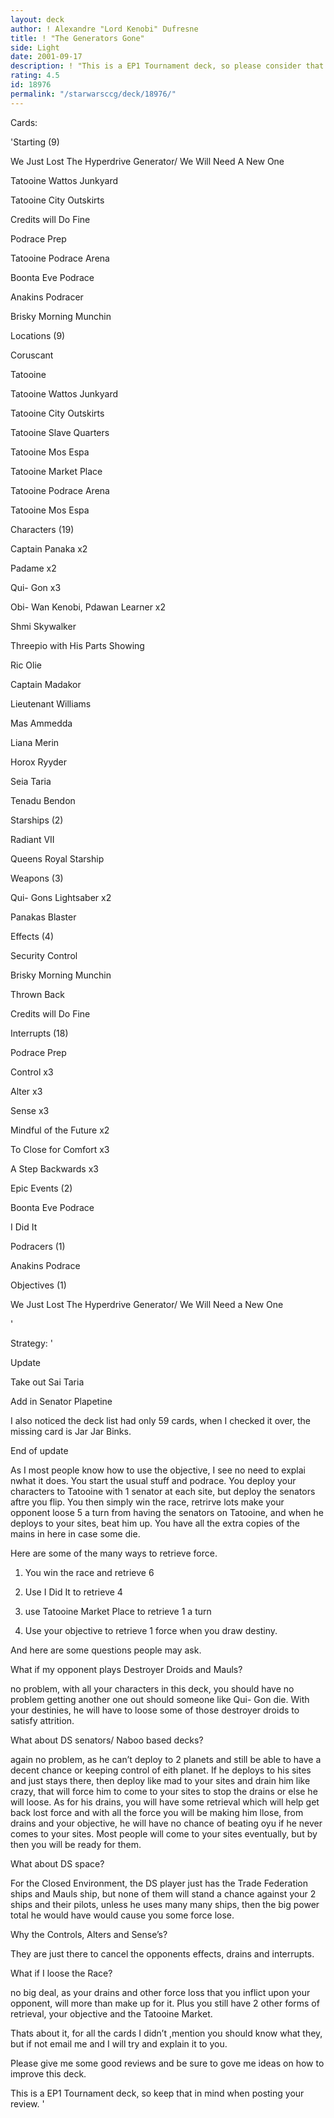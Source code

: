 ```yaml
---
layout: deck
author: ! Alexandre "Lord Kenobi" Dufresne
title: ! "The Generators Gone"
side: Light
date: 2001-09-17
description: ! "This is a EP1 Tournament deck, so please consider that when reviewing this deck."
rating: 4.5
id: 18976
permalink: "/starwarsccg/deck/18976/"
---
```

Cards: 

'Starting (9) 


We Just Lost The Hyperdrive Generator/ We Will Need A New One 

Tatooine Wattos Junkyard 

Tatooine City Outskirts 

Credits will Do Fine 

Podrace Prep 

Tatooine Podrace Arena 

Boonta Eve Podrace 

Anakins Podracer 

Brisky Morning Munchin 


Locations (9)


Coruscant 

Tatooine 

Tatooine Wattos Junkyard 

Tatooine City Outskirts 

Tatooine Slave Quarters 

Tatooine Mos Espa 

Tatooine Market Place 

Tatooine Podrace Arena 

Tatooine Mos Espa 


Characters (19)


Captain Panaka x2

Padame x2 

Qui- Gon x3 

Obi- Wan Kenobi, Pdawan Learner x2 

Shmi Skywalker 

Threepio with His Parts Showing 

Ric Olie 

Captain Madakor 

Lieutenant Williams 

Mas Ammedda 

Liana Merin

Horox Ryyder 

Seia Taria 

Tenadu Bendon 


Starships (2)


Radiant VII 

Queens Royal Starship 


Weapons (3)


Qui- Gons Lightsaber x2 

Panakas Blaster 


Effects (4) 


Security Control 

Brisky Morning Munchin 

Thrown Back 

Credits will Do Fine 


Interrupts (18)


Podrace Prep 

Control x3 

Alter x3 

Sense x3 

Mindful of the Future x2 

To Close for Comfort x3 

A Step Backwards x3


Epic Events (2)


Boonta Eve Podrace 

I Did It 


Podracers (1)


Anakins Podrace 


Objectives (1)


We Just Lost The Hyperdrive Generator/ We Will Need a New One 

'

Strategy: '

 
Update 



Take out Sai Taria 


Add in Senator Plapetine


I also noticed the deck list had only 59 cards, when I checked it over, the missing card is Jar Jar Binks.



End of update 


As I most people know how to use the objective, I see no need to explai nwhat it does. You start the usual stuff and podrace. You deploy your characters to Tatooine with 1 senator at each site, but deploy the senators aftre you flip. You then simply win the race, retrirve lots make your opponent loose 5 a turn from having the senators on Tatooine, and when he deploys to your sites, beat him up. You have all the extra copies of the mains in here in case some die. 


Here are some of the many ways to retrieve force. 


1. You win the race and retrieve 6


2. Use I Did It to retrieve 4


3. use Tatooine Market Place to retrieve 1 a turn


4. Use your objective to retrieve 1 force when you draw destiny. 


And here are some questions people may ask.


What if my opponent plays Destroyer Droids and Mauls? 


no problem, with all your characters in this deck, you should have no problem getting another one out should someone like Qui- Gon die. With your destinies, he will have to loose some of those destroyer droids to satisfy attrition.  


What about DS senators/ Naboo based decks? 


again no problem, as he can’t deploy to 2 planets and still be able to have a decent chance or keeping control of eith planet. If he deploys to his sites and just stays there, then deploy like mad to your sites and drain him like crazy, that will force him to come to your sites to stop the drains or else he will loose. As for his drains, you will have some retrieval which will help get back lost force and with all the force you will be making him llose, from drains and your objective, he will have no chance of beating oyu if he never comes to your sites. Most people will come to your sites eventually, but by then you will be ready for them. 


What about DS space? 


For the Closed Environment, the DS player just has the Trade Federation ships and Mauls ship, but none of them will stand a chance against your 2 ships and their pilots, unless he uses many many ships, then the big power total he would have would cause you some force lose. 


Why the Controls, Alters and Sense’s? 


They are just there to cancel the opponents effects, drains and interrupts. 


What if I loose the Race? 


no big deal, as your drains and other force loss that you inflict upon your opponent, will more than make up for it. Plus you still have 2 other forms of retrieval, your objective and the Tatooine Market. 


Thats about it, for all the cards I didn’t ,mention you should know what they, but if not email me and I will try and explain it to you. 


Please give me some good reviews and be sure to gove me ideas on how to improve this deck.


This is a EP1 Tournament deck, so keep that in mind when posting your review.         '
